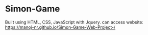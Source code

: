 # Simon-Game
Built using HTML, CSS, JavaScript with Jquery.
can access website: https://manoj-nr.github.io/Simon-Game-Web-Project-/

